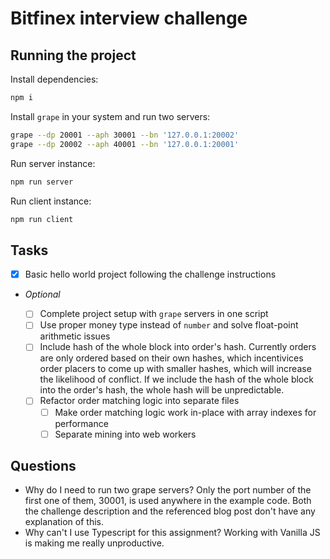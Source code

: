 # Bitfinex interview challenge

## Running the project

Install dependencies:

```bash
npm i
```

Install `grape` in your system and run two servers:

```bash
grape --dp 20001 --aph 30001 --bn '127.0.0.1:20002'
grape --dp 20002 --aph 40001 --bn '127.0.0.1:20001'
```

Run server instance:

```bash
npm run server
```

Run client instance:

```bash
npm run client
```

## Tasks

- [x] Basic hello world project following the challenge instructions
- _Optional_

  - [ ] Complete project setup with `grape` servers in one script
  - [ ] Use proper money type instead of `number` and solve float-point arithmetic issues
  - [ ] Include hash of the whole block into order's hash. Currently orders are only ordered based on their own hashes, which incentivices order placers to come up with smaller hashes, which will increase the likelihood of conflict. If we include the hash of the whole block into the order's hash, the whole hash will be unpredictable.
  - [ ] Refactor order matching logic into separate files
	- [ ] Make order matching logic work in-place with array indexes for performance
	- [ ] Separate mining into web workers

## Questions

- Why do I need to run two grape servers? Only the port number of the first one of them, 30001, is used anywhere in the example code. Both the challenge description and the referenced blog post don't have any explanation of this.
- Why can't I use Typescript for this assignment? Working with Vanilla JS is making me really unproductive.
